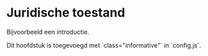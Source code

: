 # Juridische toestand

Bijvoorbeeld een introductie.

<p class="note" title="index">
Dit hoofdstuk is toegevoegd met `class="informative"` in `config.js`.
</p>
